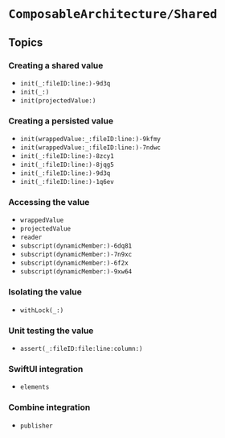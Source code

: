 # ``ComposableArchitecture/Shared``

## Topics

### Creating a shared value

- ``init(_:fileID:line:)-9d3q``
- ``init(_:)``
- ``init(projectedValue:)``

### Creating a persisted value

- ``init(wrappedValue:_:fileID:line:)-9kfmy``
- ``init(wrappedValue:_:fileID:line:)-7ndwc``
- ``init(_:fileID:line:)-8zcy1``
- ``init(_:fileID:line:)-8jqg5``
- ``init(_:fileID:line:)-9d3q``
- ``init(_:fileID:line:)-1q6ev``

### Accessing the value

- ``wrappedValue``
- ``projectedValue``
- ``reader``
- ``subscript(dynamicMember:)-6dq81``
- ``subscript(dynamicMember:)-7n9xc``
- ``subscript(dynamicMember:)-6f2x``
- ``subscript(dynamicMember:)-9xw64``

### Isolating the value

- ``withLock(_:)``

### Unit testing the value

- ``assert(_:fileID:file:line:column:)``

### SwiftUI integration

- ``elements``

### Combine integration

- ``publisher``
